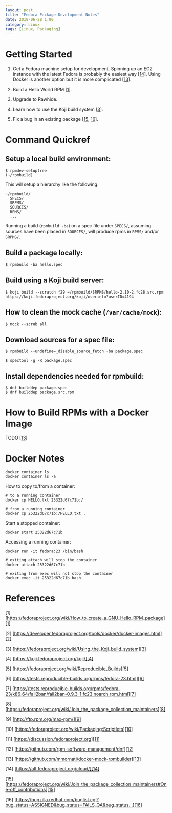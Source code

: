 ```yaml
---
layout: post
title: "Fedora Package Development Notes"
date: 2018-06-28 1:00
category: Linux
tags: [Linux, Packaging]
---
```


[1]: https://fedoraproject.org/wiki/How_to_create_a_GNU_Hello_RPM_package
[2]: https://developer.fedoraproject.org/tools/docker/docker-images.html
[3]: https://fedoraproject.org/wiki/Using_the_Koji_build_system
[4]: https://koji.fedoraproject.org/koji/
[5]: https://fedoraproject.org/wiki/Reproducible_Builds
[6]: https://tests.reproducible-builds.org/rpms/fedora-23.html
[7]: https://tests.reproducible-builds.org/rpms/fedora-23/x86_64/fail2ban/fail2ban-0.9.3-1.fc23.noarch.rpm.html
[8]: https://fedoraproject.org/wiki/Join_the_package_collection_maintainers
[9]: http://ftp.rpm.org/max-rpm/
[10]: https://fedoraproject.org/wiki/Packaging:Scriptlets
[11]: https://discussion.fedoraproject.org
[12]: https://github.com/rpm-software-management/dnf
[13]: https://github.com/mmornati/docker-mock-rpmbuilder
[14]: https://alt.fedoraproject.org/cloud/
[15]: https://fedoraproject.org/wiki/Join_the_package_collection_maintainers#One-off_contributions
[16]: https://bugzilla.redhat.com/buglist.cgi?bug_status=ASSIGNED&bug_status=FAILS_QA&bug_status=MODIFIED&bug_status=NEEDINFO&bug_status=NEW&bug_status=ON_DEV&bug_status=ON_QA&bug_status=PASSES_QA&bug_status=POST&bug_status=RELEASE_PENDING&bug_status=VERIFIED&bugidtype=include&component=Package%20Review&field0-0-0=flagtypes.name&field0-1-0=bug_id&field0-2-0=bug_id&field0-3-0=bug_id&field0-4-0=bug_id&list_id=9069930&product=Fedora&query_format=advanced&query_format=advanced&type0-0-0=notsubstring&type0-1-0=notregexp&type0-2-0=notregexp&type0-3-0=notregexp&type0-4-0=notregexp&value0-0-0=fedora-review%2B&value0-1-0=%5E163776%24&value0-2-0=%5E163778%24&value0-3-0=%5E163779%24&value0-4-0=%5E177841%24

# Getting Started

1. Get a Fedora machine setup for development.  Spinning up an EC2
instance with the latest Fedora is probably the easiest way [[14]].
Using Docker is another option but it is more complicated [[13]].

1. Build a Hello World RPM [[1]].

1. Upgrade to Rawhide.

1. Learn how to use the Koji build system [[3]].

1. Fix a bug in an existing package [[15], [16]].

# Command Quickref

## Setup a local build environment:

    $ rpmdev-setuptree
    (~/rpmbuild)

This will setup a hierarchy like the following:

    ~/rpmbuild/
      SPECS/
      SRPMS/
      SOURCES/
      RPMS/
      ...

Running a build (`rpmbuild -ba`) on a spec file under `SPECS/`,
assuming sources have been placed in `SOURCES/`, will produce
rpms in `RPMS/` and/or `SRPMS/`.

## Build a package locally:

    $ rpmbuild -ba hello.spec

## Build using a Koji build server:

    $ koji build --scratch f29 ~/rpmbuild/SRPMS/hello-2.10-2.fc28.src.rpm
    https://koji.fedoraproject.org/koji/userinfo?userID=4194

## How to clean the mock cache (`/var/cache/mock`):

    $ mock --scrub all

## Download sources for a spec file:

    $ rpmbuild --undefine=_disable_source_fetch -ba package.spec

    $ spectool -g -R package.spec

## Install dependencies needed for rpmbuild:

    $ dnf builddep package.spec
    $ dnf builddep package.src.rpm


# How to Build RPMs with a Docker Image

TODO \[[13]\]

# Docker Notes

    docker container ls
    docker container ls -a

How to copy to/from a container:

    # to a running container
    docker cp HELLO.txt 25322d67c71b:/

    # from a running container
    docker cp 25322d67c71b:/HELLO.txt .

Start a stopped container:

    docker start 25322d67c71b

Accessing a running container:

    docker run -it fedora:23 /bin/bash

    # exiting attach will stop the container
    docker attach 25322d67c71b

    # exiting from exec will not stop the container
    docker exec -it 25322d67c71b bash

# References

\[1\] [https://fedoraproject.org/wiki/How_to_create_a_GNU_Hello_RPM_package][1]

\[2\] [https://developer.fedoraproject.org/tools/docker/docker-images.html][2]

\[3\] [https://fedoraproject.org/wiki/Using_the_Koji_build_system][3]

\[4\] [https://koji.fedoraproject.org/koji/][4]

\[5\] [https://fedoraproject.org/wiki/Reproducible_Builds][5]

\[6\] [https://tests.reproducible-builds.org/rpms/fedora-23.html][6]

\[7\] [https://tests.reproducible-builds.org/rpms/fedora-23/x86_64/fail2ban/fail2ban-0.9.3-1.fc23.noarch.rpm.html][7]

\[8\] [https://fedoraproject.org/wiki/Join_the_package_collection_maintainers][8]

\[9\] [http://ftp.rpm.org/max-rpm/][9]

\[10\] [https://fedoraproject.org/wiki/Packaging:Scriptlets][10]

\[11\] [https://discussion.fedoraproject.org][11]

\[12\] [https://github.com/rpm-software-management/dnf][12]

\[13\] [https://github.com/mmornati/docker-mock-rpmbuilder][13]

\[14\] [https://alt.fedoraproject.org/cloud/][14]

\[15\] [https://fedoraproject.org/wiki/Join_the_package_collection_maintainers#One-off_contributions][15]

\[16\] [https://bugzilla.redhat.com/buglist.cgi?bug_status=ASSIGNED&bug_status=FAILS_QA&bug_status...][16]
